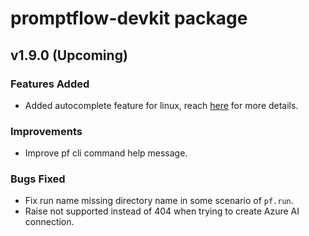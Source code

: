 # promptflow-devkit package

## v1.9.0 (Upcoming)

### Features Added
- Added autocomplete feature for linux, reach [here](https://microsoft.github.io/promptflow/reference/pf-command-reference.html#autocomplete) for more details.

### Improvements

- Improve pf cli command help message.

### Bugs Fixed
- Fix run name missing directory name in some scenario of `pf.run`.
- Raise not supported instead of 404 when trying to create Azure AI connection.
